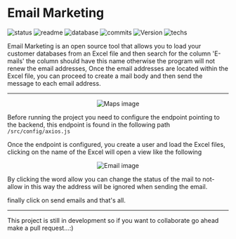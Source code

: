 # Email Marketing

![status](https://img.shields.io/badge/status-running-green.svg?colorB=00C106) ![readme](https://img.shields.io/badge/readme-OK-green.svg?colorB=00C106) ![database](https://img.shields.io/badge/database-none-green.svg?colorB=00C106) ![commits](https://img.shields.io/badge/commits-8-blue.svg) ![Version](https://img.shields.io/badge/tag-v1.0-orange.svg)
![techs](https://img.shields.io/badge/techs-javascript—scss—react-purple.svg)

Email Marketing is an open source tool that allows you to load your customer databases from an Excel file and then search for the column 'E-mails' the column should have this name otherwise the program will not renew the email addresses, Once the email addresses are located within the Excel file, you can proceed to create a mail body and then send the message to each email address.

---

<p align="center">
  <img alt="Maps image" src="https://s3.amazonaws.com/images.andrewakosta.com/email-marketing.jpeg">
</p>

<p>Before running the project you need to configure the endpoint pointing to the <a hrfe="https://github.com/andrewakosta/email-marketing-backend">backend</a>, this endpoint is found in the following path  <code>/src/config/axios.js</code></p>

<p>Once the endpoint is configured, you create a user and load the Excel files, clicking on the name of the Excel will open a view like the following</p>

<p align="center">
  <img alt="Email image" src="https://s3.amazonaws.com/images.andrewakosta.com/html-edito-email-marketing.jpeg">
</p>

<p>By clicking the word allow you can change the status of the mail to not-allow in this way the address will be ignored when sending the email.</p>

finally click on send emails and that's all.

---

This project is still in development so if you want to collaborate go ahead make a pull request...:)
